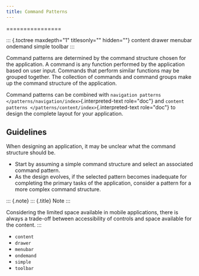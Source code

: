 ```yaml
---
title: Command Patterns
---
```

================

::: {.toctree maxdepth="1" titlesonly="" hidden=""}
content drawer menubar ondemand simple toolbar
:::

Command patterns are determined by the command structure chosen for the
application. A command is any function performed by the application
based on user input. Commands that perform similar functions may be
grouped together. The collection of commands and command groups make up
the command structure of the application.

Command patterns can be combined with
`navigation patterns </patterns/navigation/index>`{.interpreted-text
role="doc"} and
`content patterns </patterns/content/index>`{.interpreted-text
role="doc"} to design the complete layout for your application.

Guidelines
----------

When designing an application, it may be unclear what the command
structure should be.

-   Start by assuming a simple command structure and select an
    associated command pattern.
-   As the design evolves, if the selected pattern becomes inadequate
    for completing the primary tasks of the application, consider a
    pattern for a more complex command structure.

::: {.note}
::: {.title}
Note
:::

Considering the limited space available in mobile applications, there is
always a trade-off between accessibility of controls and space available
for the content.
:::

-   `content`
-   `drawer`
-   `menubar`
-   `ondemand`
-   `simple`
-   `toolbar`
